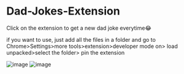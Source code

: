 # Dad-Jokes-Extension
Click on the extension to get a new dad joke everytime😂

if you want to use, just add all the files in a folder
and go to Chrome>Settings>more tools>extension>developer mode on> load unpacked>select the folder> pin the extension


![image](https://user-images.githubusercontent.com/113309059/224242019-a44583cb-df28-42fa-ae74-7ccf3a4a96a2.png)
![image](https://user-images.githubusercontent.com/113309059/224242068-b0f4e256-556d-4579-b538-dbfcecc98d9a.png)

